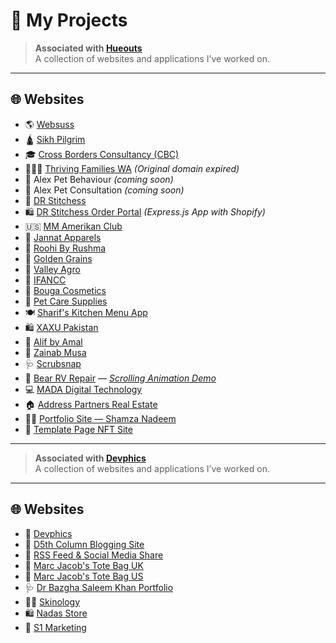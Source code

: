 # 🚀 My Projects

> **Associated with [Hueouts](https://hueouts.com)**  
> A collection of websites and applications I’ve worked on.

---

## 🌐 Websites
- 🌎 [Websuss](https://websuss.com)
- 🛕 [Sikh Pilgrim](https://sikhpilgrim.com)
- 🎓 [Cross Borders Consultancy (CBC)](https://crossbordersconsultancy.co.uk)
- 👨‍👩‍👧 [Thriving Families WA](https://thriving.hueouts.com/) *(Original domain expired)*
- 🐾 Alex Pet Behaviour *(coming soon)*
- 🐾 Alex Pet Consultation *(coming soon)*
- 🧵 [DR Stitchess](https://drstitchess.com)
- 🛍️ [DR Stitchess Order Portal](https://dr.stitchess.order.portal.hueouts.com/se) *(Express.js App with Shopify)*
- 🇺🇸 [MM Amerikan Club](https://www.mmamerikanclub.com)
- 👗 [Jannat Apparels](https://jannatapparels.com)
- 👗 [Roohi By Rushma](https://roohiofficial.online/)
- 🌾 [Golden Grains](https://golden-grains.com)
- 🌾 [Valley Agro](https://valley-agro.com/)
- 🕌 [IFANCC](https://www.ifancc.org)
- 💄 [Bouga Cosmetics](https://bougainvilleacosmetics.com)
- 🐶 [Pet Care Supplies](https://petcaresupplies.store)
- 🍽️ [Sharif's Kitchen Menu App](https://shariffskitchen.com/collections/all)
- 🛍️ [XAXU Pakistan](https://www.xaxu.pk)
- 🧵 [Alif by Amal](https://www.alifbyamal.com)
- 🌸 [Zainab Musa](https://zainabmusa.com)
- 🩺 [Scrubsnap](https://scrubsnap.com)
- 🚐 [Bear RV Repair](https://www.bearvrepair.com) — *[Scrolling Animation Demo](https://bear-running-on-scroll.vercel.app/)*
- 💻 [MADA Digital Technology](https://madadt.com)
- 🏠 [Address Partners Real Estate](https://addresspartnersrealestate.com)
- 👩‍💻 [Portfolio Site — Shamza Nadeem](https://shamza.hueouts.com)
- 🎨 [Template Page NFT Site](https://nft.hueouts.com)

---

> **Associated with [Devphics](https://devphics.com/)**  
> A collection of websites and applications I’ve worked on.

---

## 🌐 Websites
- 💼 [Devphics](https://devphics.com)
- 📰 [D5th Column Blogging Site](https://d5thcolumn.com)
- 🔄 [RSS Feed & Social Media Share](https://europe404.com)
- 👜 [Marc Jacob's Tote Bag UK](https://marcjacobstotebag.co.uk)
- 👜 [Marc Jacob's Tote Bag US](https://mjthetotebag.com)
- 🩺 [Dr Bazgha Saleem Khan Portfolio](https://drbazghasaleemkhan.com)
- 💆‍♀️ [Skinology](https://skinologypk.com)
- 🛍️ [Nadas Store](https://nadasstore.com)
- 📢 [S1 Marketing](https://s1marketing.co.uk)






